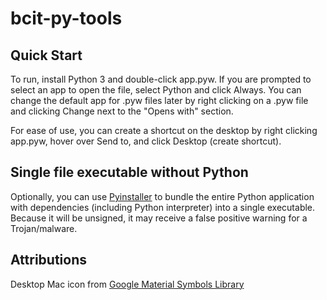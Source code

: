 # bcit-py-tools

## Quick Start

To run, install Python 3 and double-click app.pyw. If you are prompted to select an app to open the file, select Python and click Always. You can change the default app for .pyw files later by right clicking on a .pyw file and clicking Change next to the "Opens with" section. 

For ease of use, you can create a shortcut on the desktop by right clicking app.pyw, hover over Send to, and click Desktop (create shortcut).

## Single file executable without Python

Optionally, you can use [Pyinstaller](https://pyinstaller.org/en/stable/) to bundle the entire Python application with dependencies (including Python interpreter) into a single executable. Because it will be unsigned, it may receive a false positive warning for a Trojan/malware.


## Attributions
Desktop Mac icon from [Google Material Symbols Library](https://fonts.google.com/icons)